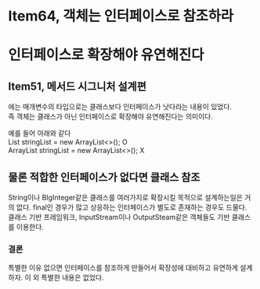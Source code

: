 # Item64, 객체는 인터페이스로 참조하라

# 인터페이스로 확장해야 유연해진다

## Item51, 메서드 시그니처 설계편

에는 매개변수의 타입으로는 클래스보다 인터페이스가 낫다라는 내용이 있었다.   
즉 객체는 클래스가 아닌 인터페이스로 확장해야 유연해진다는 의미이다.  

예를 들어 아래와 같다  
List<String> stringList = new ArrayList<>();  O  
ArrayList<String> stringList = new ArrayList<>(); X  

## 물론 적합한 인터페이스가 없다면 클래스 참조

String이나 BIgInteger같은 클래스를 여러가지로 확장시킬 목적으로 설계하는일은 거의 없다. 
final인 경우가 많고 상응하는 인터페이스가 별도로 존재하는 경우도 드물다.
클래스 기반 프레임워크, InputStream이나 OutputSteam같은 객체들도 기반 클래스를 이용한다. 

### 결론
특별한 이유 없으면 인터페이스를 참조하게 만들어서 확장성에 대비하고 유연하게 설계하자. 
이 외 특별한 내용은 없었다.
